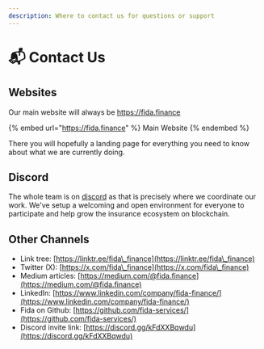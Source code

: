```yaml
---
description: Where to contact us for questions or support
---
```


# 📬 Contact Us

## Websites

Our main website will always be https://fida.finance

{% embed url="https://fida.finance" %}
Main Website
{% endembed %}

There you will hopefully a landing page for everything you need to know about what we are currently doing.

## Discord

The whole team is on [discord](https://discord.gg/kFdXXBqwdu) as that is precisely where we coordinate our work. We've setup a welcoming and open environment for everyone to participate and help grow the insurance ecosystem on blockchain.

## Other Channels

* Link tree: [https://linktr.ee/fida\_finance](https://linktr.ee/fida\_finance)
* Twitter (X): [https://x.com/fida\_finance](https://x.com/fida\_finance)
* Medium articles: [https://medium.com/@fida.finance](https://medium.com/@fida.finance)
* LinkedIn: [https://www.linkedin.com/company/fida-finance/](https://www.linkedin.com/company/fida-finance/)
* Fida on Github: [https://github.com/fida-services/](https://github.com/fida-services/)
* Discord invite link: [https://discord.gg/kFdXXBqwdu](https://discord.gg/kFdXXBqwdu)

